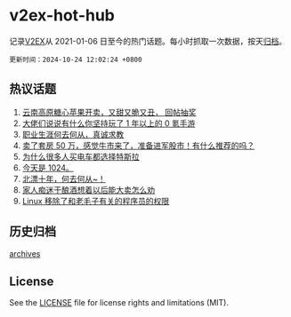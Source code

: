 # v2ex-hot-hub

 记录[V2EX](https://www.v2ex.com/)从 2021-01-06 日至今的热门话题。每小时抓取一次数据，按天[归档](archives)。

`更新时间：2024-10-24 12:02:24 +0800`

## 热议话题

1. [云南高原糖心苹果开卖，又甜又脆又丑， 回帖抽奖](https://www.v2ex.com/t/1082853)
1. [大佬们说说有什么你坚持玩了 1 年以上的 0 氪手游](https://www.v2ex.com/t/1082854)
1. [职业生涯何去何从，真诚求教](https://www.v2ex.com/t/1082959)
1. [卖了套房 50 万，感觉牛市来了，准备进军股市！有什么推荐的吗？](https://www.v2ex.com/t/1082886)
1. [为什么很多人买电车都选择特斯拉](https://www.v2ex.com/t/1082891)
1. [今天是 1024。](https://www.v2ex.com/t/1083063)
1. [北漂十年，何去何从~！](https://www.v2ex.com/t/1082905)
1. [家人痴迷于酿酒想着以后能大卖怎么劝](https://www.v2ex.com/t/1082999)
1. [Linux 移除了和老毛子有关的程序员的权限](https://www.v2ex.com/t/1083098)

## 历史归档

[archives](archives)

## License

See the [LICENSE](LICENSE) file for license rights and limitations (MIT).
